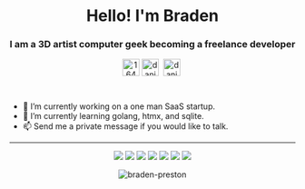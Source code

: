 <h1 align="center">Hello! I'm Braden</h1>
<h3 align="center">I am a 3D artist computer geek becoming a freelance developer</h3>

<p align="center">
<a href="https://discord.com/users/bradenp" target="blank"><img align="center" src="https://cdn.jsdelivr.net/npm/simple-icons@3.0.1/icons/discord.svg" alt="164268" height="30" width="30" /></a>
<a href="https://dev.to/danielgtaylor" target="blank"><img align="center" src="https://cdn.jsdelivr.net/npm/simple-icons@3.0.1/icons/twitter.svg" alt="danielgtaylor" height="30" width="30" /></a>&nbsp;
<a href="[https://linkedin.com/in/danielgtaylor](https://www.linkedin.com/in/braden-preston-94b05531/)" target="blank"><img align="center" src="https://cdn.jsdelivr.net/npm/simple-icons@3.0.1/icons/linkedin.svg" alt="danielgtaylor" height="30" width="30" /></a>&nbsp;
</p>

<br />
<ul>
  <li>🔭 I’m currently working on a one man SaaS startup.</li>
  <li>🌱 I’m currently learning golang, htmx, and sqlite.</li>
  <li>📫 Send me a private message if you would like to talk.</li>
</ul>

<hr/>

<p align="center">
<img src="https://img.shields.io/badge/Go-00ADD8?style=for-the-badge&logo=go&logoColor=white"/>
<img src="https://img.shields.io/badge/Shell_Script-121011?style=for-the-badge&logo=gnu-bash&logoColor=white"/>
<img src="https://img.shields.io/badge/Redis-DC382D?style=for-the-badge&logo=redis&logoColor=white"/>
<img src="https://img.shields.io/badge/Docker-2496ED?&style=for-the-badge&logo=docker&logoColor=white"/>
<img src="https://img.shields.io/badge/JavaScript-F7DF1E?style=for-the-badge&logo=javascript&logoColor=black"/>
<img src="https://img.shields.io/badge/Python-3776AB?style=for-the-badge&logo=python&logoColor=white"/>
<img src="https://img.shields.io/badge/HTML-E34C26?style=for-the-badge&logo=html5&logoColor=white"/>
</p>

<p align="center"><a><img align="center" src="https://github-readme-stats.vercel.app/api?username=braden-preston&show_icons=true&count_private=1" alt="braden-preston" /></a></p>
